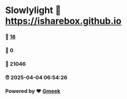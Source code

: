 # Slowlylight :link: https://isharebox.github.io 
### :page_facing_up: [18](https://isharebox.github.io/tag.html) 
### :speech_balloon: 0 
### :hibiscus: 21046 
### :alarm_clock: 2025-04-04 06:54:26 
### Powered by :heart: [Gmeek](https://github.com/Meekdai/Gmeek)
